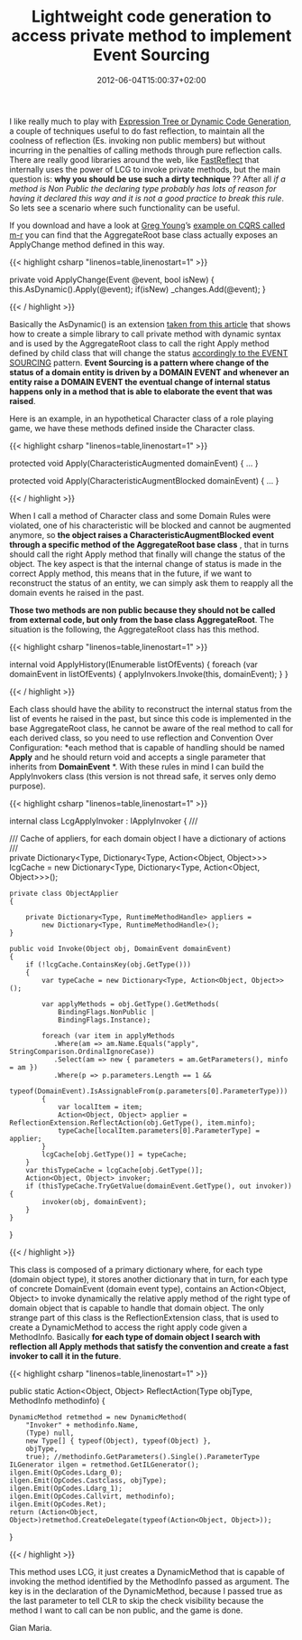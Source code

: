 ﻿---
title: "Lightweight code generation to access private method to implement Event Sourcing"
description: ""
date: 2012-06-04T15:00:37+02:00
draft: false
tags: [DDD]
categories: [Domain Driven Design]
---
I like really much to play with [Expression Tree or Dynamic Code Generation](http://www.codewrecks.com/blog/index.php/2008/10/09/again-on-expression-tree-vs-reflection/), a couple of techniques useful to do fast reflection, to maintain all the coolness of reflection (Es. invoking non public members) but without incurring in the penalties of calling methods through pure reflection calls. There are really good libraries around the web, like [FastReflect](http://fasterflect.codeplex.com/) that internally uses the power of LCG to invoke private methods, but the main question is:  **why you should be use such a dirty technique** ?? After all *if a method is Non Public the declaring type probably has lots of reason for having it declared this way and it is not a good practice to break this rule*. So lets see a scenario where such functionality can be useful.

If you download and have a look at [Greg Young](http://codebetter.com/gregyoung/)’s [example on CQRS called m-r](https://github.com/gregoryyoung/m-r) you can find that the AggregateRoot base class actually exposes an ApplyChange method defined in this way.

{{< highlight csharp "linenos=table,linenostart=1" >}}


private void ApplyChange(Event @event, bool isNew)
{
    this.AsDynamic().Apply(@event);
    if(isNew) _changes.Add(@event);
}

{{< / highlight >}}

Basically the AsDynamic() is an extension [taken from this article](http://blogs.msdn.com/b/davidebb/archive/2010/01/18/use-c-4-0-dynamic-to-drastically-simplify-your-private-reflection-code.aspx) that shows how to create a simple library to call private method with dynamic syntax and is used by the AggregateRoot class to call the right Apply method defined by child class that will change the status [accordingly to the EVENT SOURCING](http://codebetter.com/gregyoung/2010/02/20/why-use-event-sourcing/) pattern.  **Event Sourcing is a pattern where change of the status of a domain entity is driven by a DOMAIN EVENT and whenever an entity raise a DOMAIN EVENT the eventual change of internal status happens only in a method that is able to elaborate the event that was raised**.

Here is an example, in an hypothetical Character class of a role playing game, we have these methods defined inside the Character class.

{{< highlight csharp "linenos=table,linenostart=1" >}}


protected void Apply(CharacteristicAugmented domainEvent)
{
  ...
}

protected void Apply(CharacteristicAugmentBlocked domainEvent)
{
  ...
}

{{< / highlight >}}

When I call a method of Character class and some Domain Rules were violated, one of his characteristic will be blocked and cannot be augmented anymore, so  **the object raises a CharacteristicAugmentBlocked event through a specific method of the AggregateRoot base class** , that in turns should call the right Apply method that finally will change the status of the object. The key aspect is that the internal change of status is made in the correct Apply method, this means that in the future, if we want to reconstruct the status of an entity, we can simply ask them to reapply all the domain events he raised in the past.

 **Those two methods are non public because they should not be called from external code, but only from the base class AggregateRoot**. The situation is the following, the AggregateRoot class has this method.

{{< highlight csharp "linenos=table,linenostart=1" >}}


internal void ApplyHistory(IEnumerable<DomainEvent> listOfEvents)
{
    foreach (var domainEvent in listOfEvents)
    {
        applyInvokers.Invoke(this, domainEvent);
    }
}

{{< / highlight >}}

Each class should have the ability to reconstruct the internal status from the list of events he raised in the past, but since this code is implemented in the base AggregateRoot class, he cannot be aware of the real method to call for each derived class, so you need to use reflection and Convention Over Configuration: *each method that is capable of handling should be named  **Apply** and he should return void and accepts a single parameter that inherits from  **DomainEvent** *. With these rules in mind I can build the ApplyInvokers class (this version is not thread safe, it serves only demo purpose).

{{< highlight csharp "linenos=table,linenostart=1" >}}


internal class LcgApplyInvoker : IApplyInvoker
{
    /// <summary>
    /// Cache of appliers, for each domain object I have a dictionary of actions
    /// </summary>
    private Dictionary<Type, Dictionary<Type, Action<Object, Object>>> lcgCache = 
        new Dictionary<Type, Dictionary<Type, Action<Object, Object>>>();

    private class ObjectApplier
    {

        private Dictionary<Type, RuntimeMethodHandle> appliers =
            new Dictionary<Type, RuntimeMethodHandle>();
    }

    public void Invoke(Object obj, DomainEvent domainEvent)
    {
        if (!lcgCache.ContainsKey(obj.GetType()))
        {
            var typeCache = new Dictionary<Type, Action<Object, Object>>(); 

            var applyMethods = obj.GetType().GetMethods(
                BindingFlags.NonPublic |
                BindingFlags.Instance);

            foreach (var item in applyMethods
               .Where(am => am.Name.Equals("apply", StringComparison.OrdinalIgnoreCase))
               .Select(am => new { parameters = am.GetParameters(), minfo = am })
               .Where(p => p.parameters.Length == 1 &&
                    typeof(DomainEvent).IsAssignableFrom(p.parameters[0].ParameterType)))
            {
                var localItem = item;
                Action<Object, Object> applier = ReflectionExtension.ReflectAction(obj.GetType(), item.minfo);
                typeCache[localItem.parameters[0].ParameterType] = applier;
            }
            lcgCache[obj.GetType()] = typeCache;
        }
        var thisTypeCache = lcgCache[obj.GetType()];
        Action<Object, Object> invoker;
        if (thisTypeCache.TryGetValue(domainEvent.GetType(), out invoker)) {
            invoker(obj, domainEvent);
        }
    }
}

{{< / highlight >}}

This class is composed of a primary dictionary where, for each type (domain object type), it stores another dictionary that in turn, for each type of concrete DomainEvent (domain event type), contains an Action&lt;Object, Object&gt; to invoke dynamically the relative apply method of the right type of domain object that is capable to handle that domain object. The only strange part of this class is the ReflectionExtension class, that is used to create a DynamicMethod to access the right apply code given a MethodInfo. Basically  **for each type of domain object I search with reflection all Apply methods that satisfy the convention and create a fast invoker to call it in the future**.

{{< highlight csharp "linenos=table,linenostart=1" >}}


public static Action<Object, Object> ReflectAction(Type objType, MethodInfo methodinfo)
{

    DynamicMethod retmethod = new DynamicMethod(
        "Invoker" + methodinfo.Name,
        (Type) null,
        new Type[] { typeof(Object), typeof(Object) },
        objType,
        true); //methodinfo.GetParameters().Single().ParameterType
    ILGenerator ilgen = retmethod.GetILGenerator();
    ilgen.Emit(OpCodes.Ldarg_0);
    ilgen.Emit(OpCodes.Castclass, objType);
    ilgen.Emit(OpCodes.Ldarg_1);
    ilgen.Emit(OpCodes.Callvirt, methodinfo);
    ilgen.Emit(OpCodes.Ret);
    return (Action<Object, Object>)retmethod.CreateDelegate(typeof(Action<Object, Object>));
}

{{< / highlight >}}

This method uses LCG, it just creates a DynamicMethod that is capable of invoking the method identified by the MethodInfo passed as argument. The key is in the declaration of the DynamicMethod, because I passed true as the last parameter to tell CLR to skip the check visibility because the method I want to call can be non public, and the game is done.

Gian Maria.
